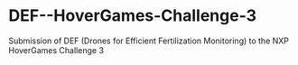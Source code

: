 # DEF--HoverGames-Challenge-3
Submission of DEF (Drones for Efficient Fertilization Monitoring) to the NXP HoverGames Challenge 3
